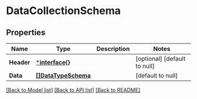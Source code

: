 # DataCollectionSchema

## Properties
Name | Type | Description | Notes
------------ | ------------- | ------------- | -------------
**Header** | [***interface{}**](interface{}.md) |  | [optional] [default to null]
**Data** | [**[]DataTypeSchema**](DataTypeSchema.md) |  | [default to null]

[[Back to Model list]](../README.md#documentation-for-models) [[Back to API list]](../README.md#documentation-for-api-endpoints) [[Back to README]](../README.md)


